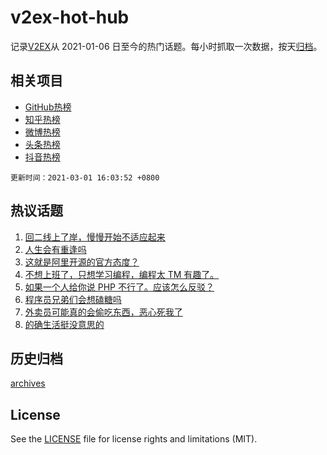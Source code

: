 # v2ex-hot-hub

 记录[V2EX](https://www.v2ex.com/)从 2021-01-06 日至今的热门话题。每小时抓取一次数据，按天[归档](archives)。
 
 ## 相关项目

- [GitHub热榜](https://github.com/snaildev/github-hot-hub)
- [知乎热榜](https://github.com/snaildev/zhihu-hot-hub)
- [微博热榜](https://github.com/snaildev/weibo-hot-hub)
- [头条热榜](https://github.com/snaildev/toutiao-hot-hub)
- [抖音热榜](https://github.com/snaildev/douyin-hot-hub)


 `更新时间：2021-03-01 16:03:52 +0800`

## 热议话题

1. [回二线上了岸，慢慢开始不适应起来](https://www.v2ex.com/t/757001)
1. [人生会有重逢吗](https://www.v2ex.com/t/757138)
1. [这就是阿里开源的官方态度？](https://www.v2ex.com/t/757013)
1. [不想上班了，只想学习编程，编程太 TM 有趣了。](https://www.v2ex.com/t/757097)
1. [如果一个人给你说 PHP 不行了。应该怎么反驳？](https://www.v2ex.com/t/757205)
1. [程序员兄弟们会想磕糖吗](https://www.v2ex.com/t/757190)
1. [外卖员可能真的会偷吃东西，恶心死我了](https://www.v2ex.com/t/756996)
1. [的确生活挺没意思的](https://www.v2ex.com/t/757100)

## 历史归档

[archives](archives)

## License

See the [LICENSE](LICENSE) file for license rights and limitations (MIT).
